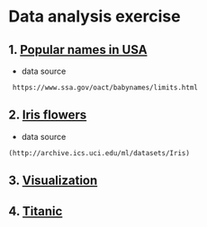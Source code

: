 
# Data analysis exercise

## 1. [Popular names in USA](https://github.com/ZJW-92/data_analysis_ex/blob/main/popular%20names%20in%20USA.ipynb)

- data source 
```
 https://www.ssa.gov/oact/babynames/limits.html
```

##  2. [Iris flowers](https://github.com/ZJW-92/data_analysis_ex/blob/main/iris%20_flower.ipynb)

- data source 
```
(http://archive.ics.uci.edu/ml/datasets/Iris)
```

## 3. [Visualization](https://github.com/ZJW-92/data_analysis_ex/blob/main/Visualization%20.ipynb)

## 4. [Titanic](https://github.com/ZJW-92/data_analysis_ex/blob/main/Titanic.ipynb)
